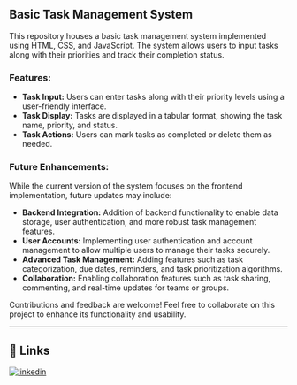 ## Basic Task Management System

This repository houses a basic task management system implemented using HTML, CSS, and JavaScript. The system allows users to input tasks along with their priorities and track their completion status. 

### Features:
- **Task Input:** Users can enter tasks along with their priority levels using a user-friendly interface.
- **Task Display:** Tasks are displayed in a tabular format, showing the task name, priority, and status.
- **Task Actions:** Users can mark tasks as completed or delete them as needed.

### Future Enhancements:
While the current version of the system focuses on the frontend implementation, future updates may include:
- **Backend Integration:** Addition of backend functionality to enable data storage, user authentication, and more robust task management features.
- **User Accounts:** Implementing user authentication and account management to allow multiple users to manage their tasks securely.
- **Advanced Task Management:** Adding features such as task categorization, due dates, reminders, and task prioritization algorithms.
- **Collaboration:** Enabling collaboration features such as task sharing, commenting, and real-time updates for teams or groups.

Contributions and feedback are welcome! Feel free to collaborate on this project to enhance its functionality and usability.

------
## 🔗 Links
[![linkedin](https://img.shields.io/badge/linkedin-0A66C2?style=for-the-badge&logo=linkedin&logoColor=white)](https://www.linkedin.com/in/vanshchaurasiya24)
